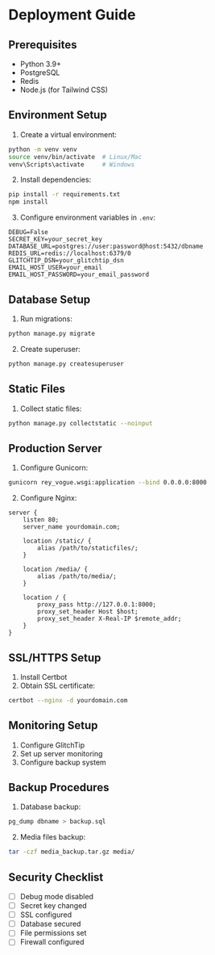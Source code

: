 # Deployment Guide

## Prerequisites
- Python 3.9+
- PostgreSQL
- Redis
- Node.js (for Tailwind CSS)

## Environment Setup
1. Create a virtual environment:
```bash
python -m venv venv
source venv/bin/activate  # Linux/Mac
venv\Scripts\activate     # Windows
```

2. Install dependencies:
```bash
pip install -r requirements.txt
npm install
```

3. Configure environment variables in `.env`:
```
DEBUG=False
SECRET_KEY=your_secret_key
DATABASE_URL=postgres://user:password@host:5432/dbname
REDIS_URL=redis://localhost:6379/0
GLITCHTIP_DSN=your_glitchtip_dsn
EMAIL_HOST_USER=your_email
EMAIL_HOST_PASSWORD=your_email_password
```

## Database Setup
1. Run migrations:
```bash
python manage.py migrate
```

2. Create superuser:
```bash
python manage.py createsuperuser
```

## Static Files
1. Collect static files:
```bash
python manage.py collectstatic --noinput
```

## Production Server
1. Configure Gunicorn:
```bash
gunicorn rey_vogue.wsgi:application --bind 0.0.0.0:8000
```

2. Configure Nginx:
```nginx
server {
    listen 80;
    server_name yourdomain.com;

    location /static/ {
        alias /path/to/staticfiles/;
    }

    location /media/ {
        alias /path/to/media/;
    }

    location / {
        proxy_pass http://127.0.0.1:8000;
        proxy_set_header Host $host;
        proxy_set_header X-Real-IP $remote_addr;
    }
}
```

## SSL/HTTPS Setup
1. Install Certbot
2. Obtain SSL certificate:
```bash
certbot --nginx -d yourdomain.com
```

## Monitoring Setup
1. Configure GlitchTip
2. Set up server monitoring
3. Configure backup system

## Backup Procedures
1. Database backup:
```bash
pg_dump dbname > backup.sql
```

2. Media files backup:
```bash
tar -czf media_backup.tar.gz media/
```

## Security Checklist
- [ ] Debug mode disabled
- [ ] Secret key changed
- [ ] SSL configured
- [ ] Database secured
- [ ] File permissions set
- [ ] Firewall configured 